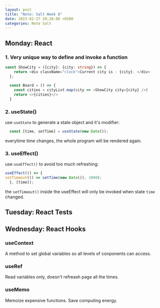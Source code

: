 ```yaml
---
layout: post
title: "Note: Salt Week 8"
date: 2023-02-27 20:28:00 +0200
categories: Note Salt
---
```


## Monday: React

### 1. Very unique way to define and invoke a function
```ts
const ShowCity = ({city}: {city: string}) => {
    return <div className="clock">Current city is : {city}. </div>
  };
  
  const Board = () => {
    const cities = cityList.map(city => <ShowCity city={city} />)
    return <>{cities}</>
  }
```

### 2. useState()

use `useState` to generate a state object and it's modifier:
```ts
  const [time, setTime] = useState(new Date());
```
everytime time changes, the whole program will be rendered again.

### 3. useEffect()

use `useEffect()` to avoid too much refreshing:
```ts
useEffect(() => {
setTimeout(() => setTime(new Date()), 1000);
  }, [time]);
```
the `setTimeout()` inside the useEffect will only be invoked when state `time` changed.

## Tuesday: React Tests

## Wednesday: React Hooks

### useContext 
A method to set global variables so all levels of conponents can access.

### useRef 
Read variables only, doesn't refreash page all the times.

### useMemo
Memoize expensive functions. Save computing energy.